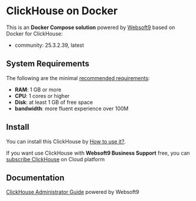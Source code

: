 # ClickHouse on Docker  

This is an **Docker Compose solution** powered by [Websoft9](https://www.websoft9.com) based on Docker for ClickHouse:


 - community:  25.3.2.39, latest


## System Requirements

The following are the minimal [recommended requirements](https://github.com/ClickHouse/ClickHouse/tree/master/docker):

* **RAM**: 1 GB or more
* **CPU**: 1 cores or higher
* **Disk**: at least 1 GB of free space
* **bandwidth**: more fluent experience over 100M  

## Install

You can install this ClickHouse by [How to use it?](https://github.com/Websoft9/docker-library#how-to-use-it).   

If you want use ClickHouse with **Websoft9 Business Support** free, you can [subscribe ClickHouse](https://www.websoft9.com/apps) on Cloud platform

## Documentation

[ClickHouse Administrator Guide](https://support.websoft9.com/docs/clickhouse) powered by Websoft9